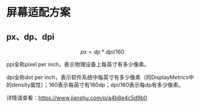 # 屏幕适配方案

## px、dp、dpi

$$
px = dp * dpi / 160
$$

ppi全称pixel per inch，表示物理设备上每英寸有多少像素。

dpi全称dot per inch，表示软件系统中每英寸有多少像素（同DisplayMetrics中的density属性）；160表示每英寸有160dp；dpi/160表示每dp有多少像素。

详情请查看：https://www.jianshu.com/p/a4b8e4c5d9b0